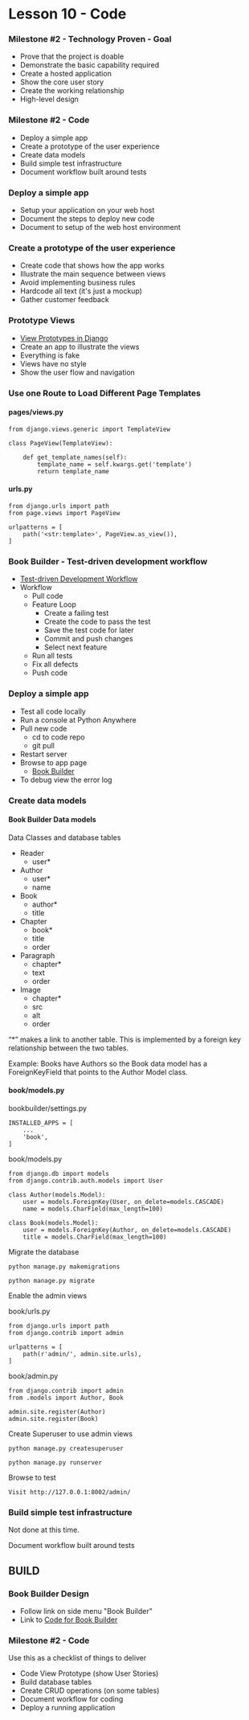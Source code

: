 # Lesson 10 - Code

### Milestone #2 - Technology Proven - Goal
* Prove that the project is doable
* Demonstrate the basic capability required
* Create a hosted application
* Show the core user story
* Create the working relationship
* High-level design 


### Milestone #2 - Code
* Deploy a simple app
* Create a prototype of the user experience
* Create data models
* Build simple test infrastructure
* Document workflow built around tests 


### Deploy a simple app
* Setup your application on your web host
* Document the steps to deploy new code
* Document to setup of the web host environment


### Create a prototype of the user experience
* Create code that shows how the app works
* Illustrate the main sequence between views
* Avoid implementing business rules
* Hardcode all text (it's just a mockup)
* Gather customer feedback


### Prototype Views
* [View Prototypes in Django](../docs/ViewPrototype)
* Create an app to illustrate the views
* Everything is fake
* Views have no style
* Show the user flow and navigation


### Use one Route to Load Different Page Templates

#### pages/views.py

    from django.views.generic import TemplateView
    
    class PageView(TemplateView):
    
        def get_template_names(self):
            template_name = self.kwargs.get('template')
            return template_name
        

#### urls.py

    from django.urls import path
    from page.views import PageView
    
    urlpatterns = [
        path('<str:template>', PageView.as_view()),
    ]
   
   
### Book Builder - Test-driven development workflow
* [Test-driven Development Workflow](../docs/Workflow)
* Workflow
    * Pull code
    * Feature Loop
        * Create a failing test
        * Create the code to pass the test
        * Save the test code for later
        * Commit and push changes
        * Select next feature
    * Run all tests
    * Fix all defects
    * Push code
    
    
### Deploy a simple app
* Test all code locally
* Run a console at Python Anywhere
* Pull new code
    * cd to code repo
    * git pull
* Restart server
* Browse to app page
    * [Book Builder](http://markseaman.pythonanywhere.com/)
* To debug view the error log


### Create data models

#### Book Builder Data models

Data Classes and database tables

* Reader
    * user*
* Author
    * user*
    * name
* Book
    * author*
    * title
* Chapter
    * book*
    * title
    * order
* Paragraph
    * chapter*
    * text
    * order
* Image
    * chapter*
    * src
    * alt
    * order

“*” makes a link to another table.  This is implemented 
by a foreign key relationship between the two tables.  

Example: Books have Authors so the Book data model has
a ForeignKeyField that points to the Author Model class.

#### book/models.py

bookbuilder/settings.py

    INSTALLED_APPS = [
        ...
        'book',
    ]

book/models.py

    from django.db import models
    from django.contrib.auth.models import User

    class Author(models.Model):
        user = models.ForeignKey(User, on_delete=models.CASCADE)
        name = models.CharField(max_length=100)

    class Book(models.Model):
        user = models.ForeignKey(Author, on_delete=models.CASCADE)
        title = models.CharField(max_length=100)

Migrate the database

    python manage.py makemigrations
    
    python manage.py migrate
    
Enable the admin views

book/urls.py

    from django.urls import path
    from django.contrib import admin

    urlpatterns = [
        path(r'admin/', admin.site.urls),
    ]
    

book/admin.py

    from django.contrib import admin
    from .models import Author, Book

    admin.site.register(Author)
    admin.site.register(Book)

Create Superuser to use admin views

    python manage.py createsuperuser
    
    python manage.py runserver
    
Browse to test

    Visit http://127.0.0.1:8002/admin/
    

### Build simple test infrastructure

Not done at this time.

Document workflow built around tests 



## BUILD

### Book Builder Design
* Follow link on side menu "Book Builder"
* Link to [Code for Book Builder](https://github.com/Mark-Seaman/Book-Builder/tree/master/docs/plan/Milestone-2/Code.md)


### Milestone #2 - Code
Use this as a checklist of things to deliver

* Code View Prototype (show User Stories)
* Build database tables
* Create CRUD operations (on some tables)
* Document workflow for coding
* Deploy a running application

